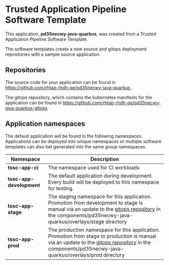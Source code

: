 # Trusted Application Pipeline Software Template

This application, **pd35necwy-java-quarkus**, was created from a Trusted Application Pipeline Software Template.

The software templates create a new source and gitops deployment repositories with a sample source application. 

## Repositories

The source code for your application can be found in [https://github.com/rhtap-rhdh-qe/pd35necwy-java-quarkus ](https://github.com/rhtap-rhdh-qe/pd35necwy-java-quarkus ).
 
The gitops repository, which contains the kubernetes manifests for the application can be found in 
[https://github.com/rhtap-rhdh-qe/pd35necwy-java-quarkus-gitops ](https://github.com/rhtap-rhdh-qe/pd35necwy-java-quarkus-gitops ) 

## Application namespaces 

The default application will be found in the following namespaces. Applications can be deployed into unique namespaces or multiple software templates can also bet generated into the same group namespaces.  

|  Namespace   |  Description   |  
| -------- | -------- |
| **tssc-app-ci** | The namespace used for CI workloads |
| **tssc-app-development** | The default application during development. Every build will be deployed to this namespace for testing. |
| **tssc-app-stage** | The staging namespace for this application. Promotion from development to stage is manual via an update to the [gitops repository](https://github.com/rhtap-rhdh-qe/pd35necwy-java-quarkus-gitops ) in the components/pd35necwy-java-quarkus/overlays/stage directory |
| **tssc-app-prod** | The production namespace for this application. Promotion from stage to production is manual via an update to the [gitops repository](https://github.com/rhtap-rhdh-qe/pd35necwy-java-quarkus-gitops ) in the components/pd35necwy-java-quarkus/overlays/prod directory |